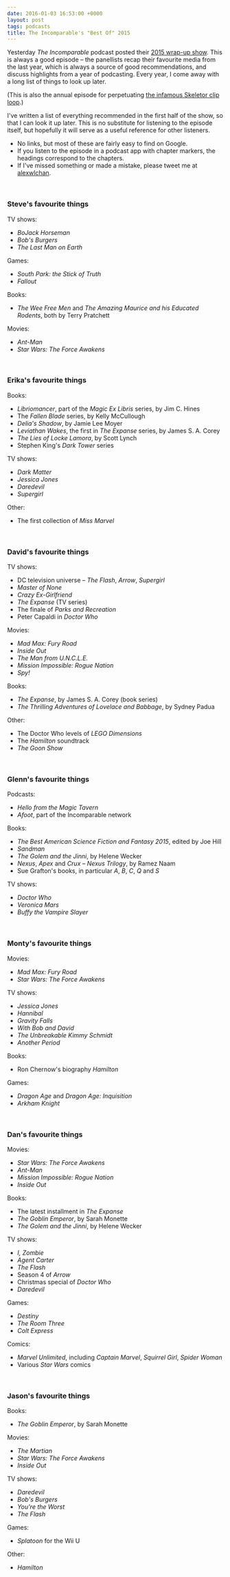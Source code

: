 ```yaml
---
date: 2016-01-03 16:53:00 +0000
layout: post
tags: podcasts
title: The Incomparable's "Best Of" 2015
---
```


Yesterday *The Incomparable* podcast posted their [2015 wrap-up show](https://www.theincomparable.com/theincomparable/281/index.php).
This is always a good episode – the panellists recap their favourite media from the last year, which is always a source of good recommendations, and discuss highlights from a year of podcasting.
Every year, I come away with a long list of things to look up later.

(This is also the annual episode for perpetuating [the infamous Skeletor clip loop](/skeletor/).)

I've written a list of everything recommended in the first half of the show, so that I can look it up later.
This is no substitute for listening to the episode itself, but hopefully it will serve as a useful reference for other listeners.

<!-- summary -->

*   No links, but most of these are fairly easy to find on Google.
*   If you listen to the episode in a podcast app with chapter markers, the headings correspond to the chapters.
*   If I've missed something or made a mistake, please tweet me at [alexwlchan](https://twitter.com/alexwlchan).

<br>

### Steve's favourite things

TV shows:

*   *BoJack Horseman*
*   *Bob's Burgers*
*   *The Last Man on Earth*

Games:

*   *South Park: the Stick of Truth*
*   *Fallout*

Books:

*   *The Wee Free Men* and *The Amazing Maurice and his Educated Rodents*, both by Terry Pratchett

Movies:

*   *Ant-Man*
*   *Star Wars: The Force Awakens*<!-- , covered in [many episodes](https://www.theincomparable.com/work/star-wars-episode-7/index.php) -->

<br>

### Erika's favourite things

Books:

*   *Libriomancer*, part of the *Magic Ex Libris* series, by Jim C. Hines
*   The *Fallen Blade* series, by Kelly McCullough
*   *Delia's Shadow*, by Jamie Lee Moyer
*   *Leviathan Wakes*, the first in *The Expanse* series, by James S. A. Corey
*   *The Lies of Locke Lamora*, by Scott Lynch
*   Stephen King's *Dark Tower* series<!-- , discussed in [bonus episode 77b](https://www.theincomparable.com/bonustrack/77b/index.php) -->

TV shows:

*   *Dark Matter*
*   *Jessica Jones* <!--, covered in [several episodes of TeeVee](https://www.theincomparable.com/work/jessica-jones/index.php) -->
*   *Daredevil*<!-- , also covered [in TeeVee](https://www.theincomparable.com/work/daredevil/index.php) -->
*   *Supergirl*

Other:

*   The first collection of *Miss Marvel*

<br>

### David's favourite things

TV shows:

*   DC television universe – *The Flash*, *Arrow*, *Supergirl*
*   *Master of None*
*   *Crazy Ex-Girlfriend*
*   *The Expanse* (TV series)
*   The finale of *Parks and Recreation*
*   Peter Capaldi in *Doctor Who*

Movies:

*   *Mad Max: Fury Road*
*   *Inside Out*
*   *The Man from U.N.C.L.E.*
*   *Mission Impossible: Rogue Nation*
*   *Spy!*

Books:

*   *The Expanse*, by James S. A. Corey (book series)
*   *The Thrilling Adventures of Lovelace and Babbage*, by Sydney Padua

Other:

*   The Doctor Who levels of *LEGO Dimensions*
*   The *Hamilton* soundtrack
*   *The Goon Show*

<br>

### Glenn's favourite things

Podcasts:

*   *Hello from the Magic Tavern*
*   *Afoot*, part of the Incomparable network

Books:

*   *The Best American Science Fiction and Fantasy 2015*, edited by Joe Hill
*   *Sandman*
*   *The Golem and the Jinni*, by Helene Wecker
*   *Nexus*, *Apex* and *Crux* – *Nexus Trilogy*, by Ramez Naam
*   Sue Grafton's books, in particular *A*, *B*, *C*, *Q* and *S*

TV shows:

*   *Doctor Who*
*   *Veronica Mars*
*   *Buffy the Vampire Slayer*

<br>

### Monty's favourite things

Movies:

*   *Mad Max: Fury Road*
*   *Star Wars: The Force Awakens*

TV shows:

*   *Jessica Jones*
*   *Hannibal*
*   *Gravity Falls*
*   *With Bob and David*
*   *The Unbreakable Kimmy Schmidt*
*   *Another Period*

Books:

*   Ron Chernow's biography *Hamilton*

Games:

*   *Dragon Age* and *Dragon Age: Inquisition*
*   *Arkham Knight*

<br>

### Dan's favourite things

Movies:

*   *Star Wars: The Force Awakens*
*   *Ant-Man*
*   *Mission Impossible: Rogue Nation*
*   *Inside Out*

Books:

*   The latest installment in *The Expanse*
*   *The Goblin Emperor*, by Sarah Monette
*   *The Golem and the Jinni*, by Helene Wecker

TV shows:

*   *I, Zombie*
*   *Agent Carter*
*   *The Flash*
*   Season 4 of *Arrow*
*   Christmas special of *Doctor Who*
*   *Daredevil*

Games:

*   *Destiny*
*   *The Room Three*
*   *Colt Express*

Comics:

*   *Marvel Unlimited*, including *Captain Marvel*, *Squirrel Girl*, *Spider Woman*
*   Various *Star Wars* comics

<br>

### Jason's favourite things

Books:

*   *The Goblin Emperor*, by Sarah Monette

Movies:

*   *The Martian*
*   *Star Wars: The Force Awakens*
*   *Inside Out*

TV shows:

*   *Daredevil*
*   *Bob's Burgers*
*   *You're the Worst*
*   *The Flash*

Games:

*   *Splatoon* for the Wii U

Other:

*   *Hamilton*